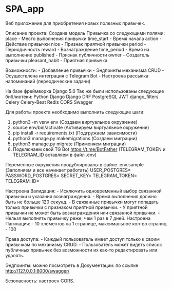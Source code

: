 # SPA_app
Веб приложение для приобретения новых полезных привычек.

Описание проекта:
    Создана модель Привычка со следующими полями:
        place -	Место выполнения привычки
        time_start - Время начала
        action - Действие привычки
        nice -	Признак приятной привычки
        period - Периодичность
        reward - Вознаграждение
        time_period - Время на выполнение
        published - Признак публичности
        owner -	Создатель привычки
        pleasant_habit - Приятная привычка

Возможности:
    - Добавление привычки
    - Эндпоинты механизма CRUD
    - Осуществлена интеграция с Telegram Bot
    - Настроена рассылка напоминаний (переодические задачи)

На базе фреймворка Django 5.0
    Так же были использованы следующие библиотеки:
        Python
        Django
        Django DRF
        PostgreSQL
        JWT
        django_filters
        Celery
        Celery-Beat
        Redis
        CORS
        Swagger

Для работы проекта необходимо выполнить следующие шаги:
1. python3 -m venv env (Создаем виртуальное окружение)
2. source env/bin/activate (Активируем виртуальное окружение)
3. pip install -r requirements.txt (Подгружаем зависимости)
4. python3 manage.py makemigrations (Создаем миграции)
5. python3 manage.py migrate (Применяем миграции)
6. Подключаем свой TG Bot https://t.me/BotFather (TELEGRAM_TOKEN и TELEGRAM_ID вставляем в файл .env)

Переменные окружения продублированы в файле .env.sample (Заполняем и все начинает работать)
    USER_POSTGRES=
    PASSWORD_POSTGRES=
    SECRET_KEY=
    TELEGRAM_TOKEN=
    TELEGRAM_ID=

Настроена Валидация:
    - Исключить одновременный выбор связанной привычки и указания вознаграждения.
    - Время выполнения должно быть не больше 120 секунд.
    - В связанные привычки могут попадать только привычки с признаком приятной привычки.
    - У приятной привычки не может быть вознаграждения или связанной привычки.
    - Нельзя выполнять привычку реже, чем 1 раз в 7 дней.
Настроена Пагинация:
    - 10 элементов на 1 странице, максимальное кол-во страниц - 100

Права доступа:
    - Каждый пользователь имеет доступ только к своим привычкам по механизму CRUD.
    - Пользователь может видеть список публичных привычек без возможности их как-то редактировать или удалять.

Эндпоинты: можно посмотреть в Документации: по ссылке http://127.0.0.1:8000/swagger/

Безопасность: настроен CORS.
